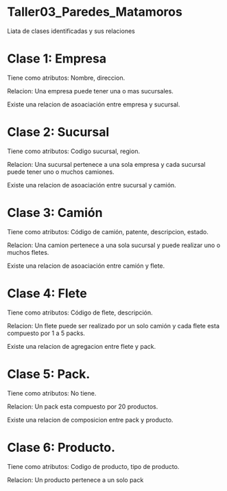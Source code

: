 # Taller03_Paredes_Matamoros

Liata de clases identificadas y sus relaciones

# Clase 1: Empresa

Tiene como atributos: Nombre, direccion.

Relacion: Una empresa puede tener una o mas sucursales.


Existe una relacion de asoaciación entre empresa y sucursal.

# Clase 2: Sucursal

Tiene como atributos: Codigo sucursal, region.

Relacion: Una sucursal pertenece a una sola empresa y cada sucursal puede tener uno o muchos camiones.

Existe una relacion de asoaciación entre sucursal y camión.

# Clase 3: Camión

Tiene como atributos: Código de camión, patente, descripcion, estado.

Relacion: Una camion pertenece a una sola sucursal y puede realizar uno o muchos fletes.

Existe una relacion de asoaciación entre camión y flete.

# Clase 4: Flete

Tiene como atributos: Código de flete, descripción.

Relacion: Un flete puede ser realizado por un solo camión y cada flete esta compuesto por 1 a 5 packs.

Existe una relacion de agregacion entre flete y pack.

# Clase 5: Pack.
Tiene como atributos: No tiene.

Relacion: Un pack esta compuesto por 20 productos.

Existe una relacion de composicion entre  pack y producto.

# Clase 6: Producto.
Tiene como atributos: Codigo de producto, tipo de producto.

Relacion: Un producto pertenece a un solo pack
